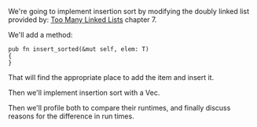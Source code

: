 We're going to implement insertion sort by modifying the doubly linked list provided by: [Too Many Linked Lists](https://rust-unofficial.github.io/too-many-lists/) chapter 7.

We'll add a method:

    pub fn insert_sorted(&mut self, elem: T)
    {
    }

That will find the appropriate place to add the item and insert it.

Then we'll implement insertion sort with a Vec.

Then we'll profile both to compare their runtimes, and finally discuss reasons for the difference in run times.
